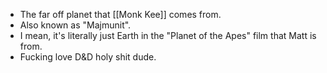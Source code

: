 - The far off planet that [[Monk Kee]] comes from. 
- Also known as "Majmunit". 
- I mean, it's literally just Earth in the "Planet of the Apes" film that Matt is from. 
- Fucking love D&D holy shit dude.